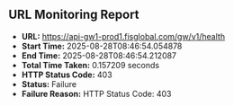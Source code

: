 ## URL Monitoring Report

- **URL:** https://api-gw1-prod1.fisglobal.com/gw/v1/health
- **Start Time:** 2025-08-28T08:46:54.054878
- **End Time:** 2025-08-28T08:46:54.212087
- **Total Time Taken:** 0.157209 seconds
- **HTTP Status Code:** 403
- **Status:** Failure
- **Failure Reason:** HTTP Status Code: 403
